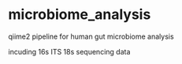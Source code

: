 # microbiome_analysis
qiime2 pipeline for human gut microbiome analysis

incuding 16s ITS 18s sequencing data
